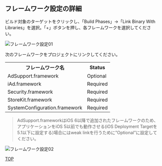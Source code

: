 ## フレームワーク設定の詳細

ビルド対象のターゲットをクリックし、「Build Phases」→「Link Binary With Libraries」を選択。「+」ボタンを押し、各フレームワークを選択してください。

![フレームワーク設定01](https://github.com/cyber-z/public_fox_ios_sdk/raw/master/doc/config_framework/img01.png)

次のフレームワークをプロジェクトにリンクしてください。

<table>
<tr><th>フレームワーク名</th><th>Status</th></tr>
<tr><td>AdSupport.framework</td><td>Optional</td></tr>
<tr><td>iAd.framework </td><td>Required</td></tr>
<tr><td>Security.framework </td><td>Required </td></tr>
<tr><td>StoreKit.framework </td><td>Required </td></tr>
<tr><td>SystemConfiguration.framework </td><td>Required </td></tr>
</table>

> AdSupport.frameworkはiOS 6以降で追加されたフレームワークのため、アプリケーションをiOS 5以前でも動作させる(iOS Deployment Targetを5.1以下に設定する)場合にはweak linkを行うために”Optional”に設定してください。

![フレームワーク設定02](https://github.com/cyber-z/public_fox_ios_sdk/raw/master/doc/config_framework/img02.png)

[TOP](https://github.com/cyber-z/public_fox_ios_sdk#2-%E8%A8%AD%E5%AE%9A)

